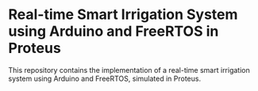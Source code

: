 # Real-time Smart Irrigation System using Arduino and FreeRTOS in Proteus

This repository contains the implementation of a real-time smart irrigation system using Arduino and FreeRTOS, simulated in Proteus.
